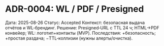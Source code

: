 # ADR-0004: WL / PDF / Presigned
Дата: 2025-08-26
Статус: Accepted
Контекст: безопасная выдача отчётов и WL‑брендинг.
Решение: Presigned‑URL c TTL 24 ч; HTML→PDF конвейер; WL: логотип+контакты (MVP).
Последствия: +безопасность; +простая раздача; −TTL‑коллизии (нужны алерты/очистка).
